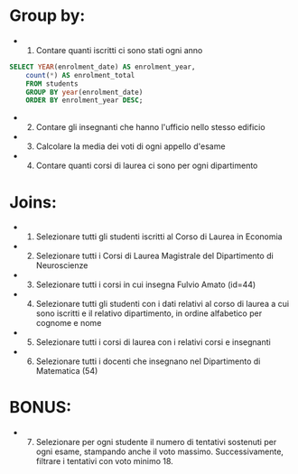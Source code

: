 # Group by:
- 1. Contare quanti iscritti ci sono stati ogni anno
```sql
SELECT YEAR(enrolment_date) AS enrolment_year,
    count(*) AS enrolment_total
    FROM students
    GROUP BY year(enrolment_date) 
    ORDER BY enrolment_year DESC;
```
- 2. Contare gli insegnanti che hanno l'ufficio nello stesso edificio
- 3. Calcolare la media dei voti di ogni appello d'esame
- 4. Contare quanti corsi di laurea ci sono per ogni dipartimento

# Joins:
- 1. Selezionare tutti gli studenti iscritti al Corso di Laurea in Economia
- 2. Selezionare tutti i Corsi di Laurea Magistrale del Dipartimento di Neuroscienze
- 3. Selezionare tutti i corsi in cui insegna Fulvio Amato (id=44)
- 4. Selezionare tutti gli studenti con i dati relativi al corso di laurea a cui sono iscritti e il relativo dipartimento, in ordine alfabetico per cognome e nome
- 5. Selezionare tutti i corsi di laurea con i relativi corsi e insegnanti
- 6. Selezionare tutti i docenti che insegnano nel Dipartimento di Matematica (54)
# BONUS: 
- 7. Selezionare per ogni studente il numero di tentativi sostenuti per ogni esame, stampando anche il voto massimo. Successivamente, filtrare i tentativi con voto minimo 18.